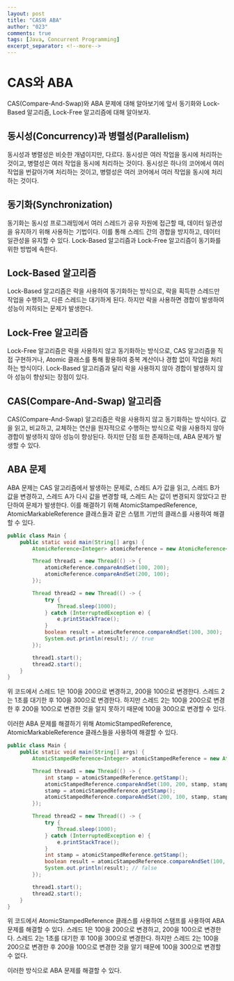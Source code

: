 ```yaml
---
layout: post
title: "CAS와 ABA"
author: "023"
comments: true
tags: [Java, Concurrent Programming]
excerpt_separator: <!--more-->
---
```


# CAS와 ABA
CAS(Compare-And-Swap)와 ABA 문제에 대해 알아보기에 앞서 동기화와 Lock-Based 알고리즘, Lock-Free 알고리즘에 대해 알아보자.

## 동시성(Concurrency)과 병렬성(Parallelism)
동시성과 병렬성은 비슷한 개념이지만, 다르다.
동시성은 여러 작업을 동시에 처리하는 것이고, 병렬성은 여러 작업을 동시에 처리하는 것이다.
동시성은 하나의 코어에서 여러 작업을 번갈아가며 처리하는 것이고, 병렬성은 여러 코어에서 여러 작업을 동시에 처리하는 것이다.

## 동기화(Synchronization)
동기화는 동시성 프로그래밍에서 여러 스레드가 공유 자원에 접근할 때, 데이터 일관성을 유지하기 위해 사용하는 기법이다.
이를 통해 스레드 간의 경합을 방지하고, 데이터 일관성을 유지할 수 있다.
Lock-Based 알고리즘과 Lock-Free 알고리즘이 동기화를 위한 방법에 속한다.

## Lock-Based 알고리즘
Lock-Based 알고리즘은 락을 사용하여 동기화하는 방식으로, 락을 획득한 스레드만 작업을 수행하고, 다른 스레드는 대기하게 된다.
하지만 락을 사용하면 경합이 발생하여 성능이 저하되는 문제가 발생한다.

## Lock-Free 알고리즘
Lock-Free 알고리즘은 락을 사용하지 않고 동기화하는 방식으로, CAS 알고리즘을 직접 구현하거나, Atomic 클래스를 통해 활용하여 중복 계산이나 경합 없이 작업을 처리하는 방식이다.
Lock-Based 알고리즘과 달리 락을 사용하지 않아 경합이 발생하지 않아 성능이 향상되는 장점이 있다.

## CAS(Compare-And-Swap) 알고리즘
CAS(Compare-And-Swap) 알고리즘은 락을 사용하지 않고 동기화하는 방식이다.
값을 읽고, 비교하고, 교체하는 연산을 원자적으로 수행하는 방식으로 락을 사용하지 않아 경합이 발생하지 않아 성능이 향상된다.
하지만 단점 또한 존재하는데, ABA 문제가 발생할 수 있다.

## ABA 문제
ABA 문제는 CAS 알고리즘에서 발생하는 문제로, 스레드 A가 값을 읽고, 스레드 B가 값을 변경하고, 스레드 A가 다시 값을 변경할 때, 스레드 A는 값이 변경되지 않았다고 판단하여 문제가 발생한다.
이를 해결하기 위해 AtomicStampedReference, AtomicMarkableReference 클래스들과 같은 스탬프 기반의 클래스를 사용하여 해결할 수 있다.

```java
public class Main {
    public static void main(String[] args) {
        AtomicReference<Integer> atomicReference = new AtomicReference<>(100);

        Thread thread1 = new Thread(() -> {
            atomicReference.compareAndSet(100, 200);
            atomicReference.compareAndSet(200, 100);
        });

        Thread thread2 = new Thread(() -> {
            try {
                Thread.sleep(1000);
            } catch (InterruptedException e) {
                e.printStackTrace();
            }
            boolean result = atomicReference.compareAndSet(100, 300);
            System.out.println(result); // true
        });

        thread1.start();
        thread2.start();
    }
}
```

위 코드에서 스레드 1은 100을 200으로 변경하고, 200을 100으로 변경한다.
스레드 2는 1초를 대기한 후 100을 300으로 변경한다.
하지만 스레드 2는 100을 200으로 변경한 후 200을 100으로 변경한 것을 알지 못하기 때문에 100을 300으로 변경할 수 있다.

이러한 ABA 문제를 해결하기 위해 AtomicStampedReference, AtomicMarkableReference 클래스들을 사용하여 해결할 수 있다.

```java
public class Main {
    public static void main(String[] args) {
        AtomicStampedReference<Integer> atomicStampedReference = new AtomicStampedReference<>(100, 0);

        Thread thread1 = new Thread(() -> {
            int stamp = atomicStampedReference.getStamp();
            atomicStampedReference.compareAndSet(100, 200, stamp, stamp + 1);
            stamp = atomicStampedReference.getStamp();
            atomicStampedReference.compareAndSet(200, 100, stamp, stamp + 1);
        });

        Thread thread2 = new Thread(() -> {
            try {
                Thread.sleep(1000);
            } catch (InterruptedException e) {
                e.printStackTrace();
            }
            int stamp = atomicStampedReference.getStamp();
            boolean result = atomicStampedReference.compareAndSet(100, 300, stamp, stamp + 1);
            System.out.println(result); // false
        });

        thread1.start();
        thread2.start();
    }
}
```

위 코드에서 AtomicStampedReference 클래스를 사용하여 스탬프를 사용하여 ABA 문제를 해결할 수 있다.
스레드 1은 100을 200으로 변경하고, 200을 100으로 변경한다.
스레드 2는 1초를 대기한 후 100을 300으로 변경한다.
하지만 스레드 2는 100을 200으로 변경한 후 200을 100으로 변경한 것을 알기 때문에 100을 300으로 변경할 수 없다.

이러한 방식으로 ABA 문제를 해결할 수 있다.
